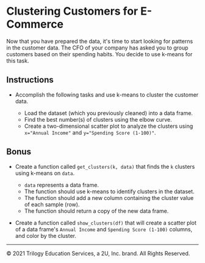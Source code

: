 # Clustering Customers for E-Commerce

Now that you have prepared the data, it's time to start looking for patterns in the customer data. The CFO of your company has asked you to group customers based on their spending habits. You decide to use k-means for this task.

## Instructions

* Accomplish the following tasks and use k-means to cluster the customer data.

  * Load the dataset (which you previously cleaned) into a data frame.
  * Find the best number(s) of clusters using the elbow curve.
  * Create a two-dimensional scatter plot to analyze the clusters using `x="Annual Income"` and `y="Spending Score (1-100)"`.

## Bonus

* Create a function called `get_clusters(k, data)` that finds the `k` clusters using k-means on `data`. 

  * `data` represents a data frame.
  * The function should use k-means to identify clusters in the dataset.
  * The function should add a new column containing the cluster value of each sample (row).
  * The function should return a copy of the new data frame.

* Create a function called `show_clusters(df)` that will create a scatter plot of a data frame's `Annual Income` and `Spending Score (1-100)` columns, and color by the cluster.

---

© 2021 Trilogy Education Services, a 2U, Inc. brand. All Rights Reserved.
